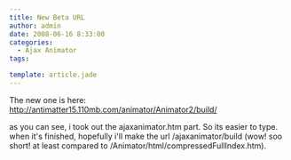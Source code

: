 ```yaml
---
title: New Beta URL
author: admin
date: 2008-06-16 8:33:00
categories:
  - Ajax Animator
tags: 

template: article.jade
---
```


The new one is here: http://antimatter15.110mb.com/animator/Animator2/build/

as you can see, i took out the ajaxanimator.htm part. So its easier to type. when it's finished, hopefully i'll make the url /ajaxanimator/build (wow! soo short! at least compared to /Animator/html/compressedFullIndex.htm).
